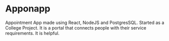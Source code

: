 # Apponapp
Appointment App made using React, NodeJS and PostgresSQL.
Started as a College Project.
It is a portal that connects people with their service requirements.
It is helpful.
